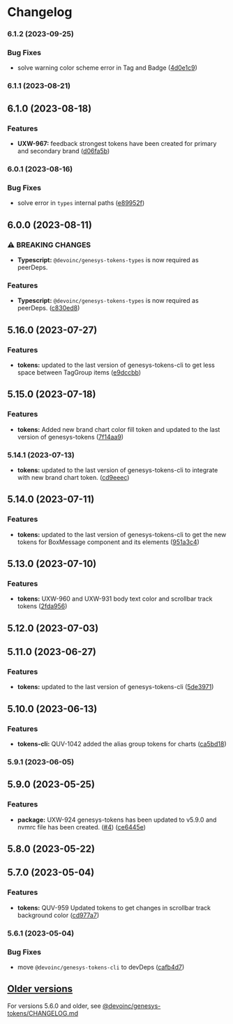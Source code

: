 # Changelog

### 6.1.2 (2023-09-25)


### Bug Fixes

* solve warning color scheme error in Tag and Badge ([4d0e1c9](https://github.com/DevoInc/genesys-brand-devo/commit/4d0e1c91748c14475560d0427073879cffefc799))

### 6.1.1 (2023-08-21)

## 6.1.0 (2023-08-18)


### Features

* **UXW-967:** feedback strongest tokens have been created for primary and secondary brand ([d06fa5b](https://github.com/DevoInc/genesys-brand-devo/commit/d06fa5beb403ae073047887d4c2c5d5d3e861eb0))

### 6.0.1 (2023-08-16)


### Bug Fixes

* solve error in `types` internal paths ([e89952f](https://github.com/DevoInc/genesys-brand-devo/commit/e89952f580a95193d3eb88c11c61642883a16dbc))

## 6.0.0 (2023-08-11)


### ⚠ BREAKING CHANGES

* **Typescript:** `@devoinc/genesys-tokens-types` is now required as peerDeps.

### Features

* **Typescript:** `@devoinc/genesys-tokens-types` is now required as peerDeps. ([c830ed8](https://github.com/DevoInc/genesys-brand-devo/commit/c830ed8f828ba1d89f23fd022f5d68831fb65273))

## 5.16.0 (2023-07-27)


### Features

* **tokens:** updated to the last version of genesys-tokens-cli to get less space between TagGroup items ([e9dccbb](https://github.com/DevoInc/genesys-brand-devo/commit/e9dccbbfb26c953f8cbeb3e8509bda4a33d46779))

## 5.15.0 (2023-07-18)


### Features

* **tokens:** Added new brand chart color fill token and updated to the last version of genesys-tokens ([7f14aa9](https://github.com/DevoInc/genesys-brand-devo/commit/7f14aa9eaae71c07556b013be5dcb3a549e22858))

### 5.14.1 (2023-07-13)

* **tokens:** updated to the last version of genesys-tokens-cli to integrate with new brand chart token. ([cd9eeec](https://github.com/DevoInc/genesys-brand-devo/commit/cd9eeec42117aa0ec265d00e458007b4a73dfe6a))

## 5.14.0 (2023-07-11)


### Features

* **tokens:** updated to the last version of genesys-tokens-cli to get the new tokens for BoxMessage component and its elements ([951a3c4](https://github.com/DevoInc/genesys-brand-devo/commit/951a3c4345261a5aa0b33923661f18aec58fc4e5))

## 5.13.0 (2023-07-10)


### Features

* **tokens:** UXW-960 and UXW-931 body text color and scrollbar track tokens ([2fda956](https://github.com/DevoInc/genesys-brand-devo/commit/2fda9567d0ab0be6f43dda618d072ed3beec1184))

## 5.12.0 (2023-07-03)

## 5.11.0 (2023-06-27)


### Features

* **tokens:** updated to the last version of genesys-tokens-cli ([5de3971](https://github.com/DevoInc/genesys-brand-devo/commit/5de39710cf30ca5140b146d1119ca9834713b785))

## 5.10.0 (2023-06-13)


### Features

* **tokens-cli:** QUV-1042 added the alias group tokens for charts ([ca5bd18](https://github.com/DevoInc/genesys-brand-devo/commit/ca5bd18ca6932aa93e914dec688d64c7325f4e38))

### 5.9.1 (2023-06-05)

## 5.9.0 (2023-05-25)


### Features

* **package:** UXW-924 genesys-tokens has been updated to v5.9.0 and nvmrc file has been created. ([#4](https://github.com/DevoInc/genesys-brand-devo/issues/4)) ([ce6445e](https://github.com/DevoInc/genesys-brand-devo/commit/ce6445eaca4e374540010bdb3cb03f35446b7632))

## 5.8.0 (2023-05-22)

## 5.7.0 (2023-05-04)


### Features

* **tokens:** QUV-959 Updated tokens to get changes in scrollbar track background color ([cd977a7](https://github.com/DevoInc/genesys-brand-devo/commit/cd977a716c78c7f5429d547fb30ef5063e860c29))

### 5.6.1 (2023-05-04)


### Bug Fixes

* move `@devoinc/genesys-tokens-cli` to devDeps ([cafb4d7](https://github.com/DevoInc/genesys-brand-devo/commit/cafb4d70473df2caa7ac0b81790ebfc8cfe9604b))

## [Older versions](https://github.com/DevoInc/genesys-tokens/compare/v1.0.1...v5.5.0)

For versions 5.6.0 and older, see [@devoinc/genesys-tokens/CHANGELOG.md](https://github.com/DevoInc/genesys-tokens/blob/master/CHANGELOG.md)